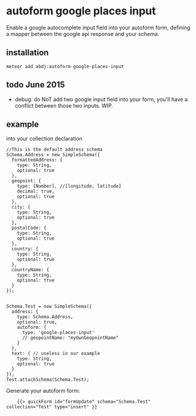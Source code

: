 # autoform google places input

Enable a google autocomplete input field into your autoform form, defining a mapper between the google api response and your schema. 

## installation
```
meteor add abdj:autoform-google-places-input
```

## todo June 2015
* debug: do NoT add two google input field into your form, you'll have a conflict between those two inputs. WIP. 

## example

into your collection declaration
```
//This is the default address schema
Schema.Address = new SimpleSchema({
  formattedAddress: {
    type: String,
    optional: true
  },
  geopoint: {
    type: [Number], //[longitude, latitude]
    decimal: true,
    optional: true
  },
  city: {
    type: String,
    optional: true
  },
  postalCode: {
    type: String,
    optional: true
  },
  country: {
    type: String,
    optional: true
  },
  countryName: {
    type: String,
    optional: true
  }
});


Schema.Test = new SimpleSchema({
  address: {
    type: Schema.Address,
    optional: true,
    autoform: {
      type: 'google-places-input'
      // geopointName: "myOwnGeopointName"
    }
  },
  text: { // useless in our example
    type: String,
    optional: true
  }
});
Test.attachSchema(Schema.Test);
```

Generate your autoform form: 
```
    {{> quickForm id="formUpdate" schema="Schema.Test" collection="Test" type="insert" }}
```
